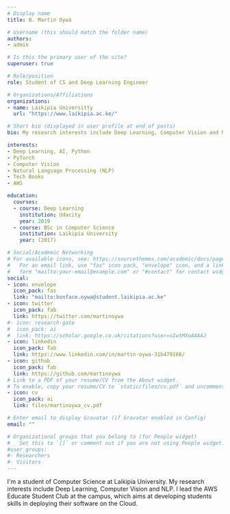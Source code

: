 ```yaml
---
# Display name
title: B. Martin Oywa

# Username (this should match the folder name)
authors:
- admin

# Is this the primary user of the site?
superuser: true

# Role/position
role: Student of CS and Deep Learning Engineer

# Organizations/Affiliations
organizations:
- name: Laikipia Universitty
  url: "https://www.laikipia.ac.ke/"

# Short bio (displayed in user profile at end of posts)
bio: My research interests include Deep Learning, Computer Vision and NLP.

interests:
- Deep Learning, AI, Python
- PyTorch
- Computer Vision
- Natural Language Processing (NLP)
- Tech Books
- AWS

education:
  courses:
  - course: Deep Learning
    institution: Udacity
    year: 2019
  - course: BSc in Computer Science
    institution: Laikipia University
    year: (2017)

# Social/Academic Networking
# For available icons, see: https://sourcethemes.com/academic/docs/page-builder/#icons
#   For an email link, use "fas" icon pack, "envelope" icon, and a link in the
#   form "mailto:your-email@example.com" or "#contact" for contact widget.
social:
- icon: envelope
  icon_pack: fas
  link: "mailto:bonface.oywa@student.laikipia.ac.ke"
- icon: twitter
  icon_pack: fab
  link: https://twitter.com/martinoywa
#- icon: research-gate
#  icon_pack: ai
#  link: https://scholar.google.co.uk/citations?user=sIwtMXoAAAAJ
- icon: linkedin
  icon_pack: fab
  link: https://www.linkedin.com/in/martin-oywa-31b479166/
- icon: github
  icon_pack: fab
  link: https://github.com/martinoywa
# Link to a PDF of your resume/CV from the About widget.
# To enable, copy your resume/CV to `static/files/cv.pdf` and uncomment the lines below.
- icon: cv
  icon_pack: ai
  link: files/martinoywa_cv.pdf

# Enter email to display Gravatar (if Gravatar enabled in Config)
email: ""

# Organizational groups that you belong to (for People widget)
#   Set this to `[]` or comment out if you are not using People widget.
#user_groups:
#- Researchers
#- Visitors
---
```


I'm a student of Computer Science at Laikipia University. My research interests include Deep Learning, Computer Vision and NLP. I lead the AWS Educate Student Club at the campus, which aims at developing students skills in deploying their software on the Cloud.